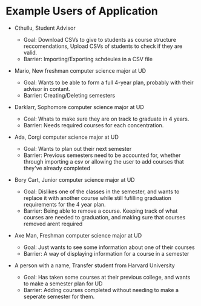 # Example Users of Application

- Cthullu, Student Advisor
  - Goal: Download CSVs to give to students as course structure reccomendations, Upload CSVs of students to check if they are valid.
  - Barrier: Importing/Exporting schdeules in a CSV file

- Mario, New freshman computer science major at UD
  - Goal: Wants to be able to form a full 4-year plan, probably with their advisor in contant. 
  - Barrier: Creating/Deleting semesters

- Darklarr, Sophomore computer science major at UD
  - Goal: Wnats to make sure they are on track to graduate in 4 years.
  - Barrier: Needs required courses for each concentration.

- Ada, Corgi computer science major at UD
  - Goal: Wants to plan out their next semester 
  - Barrier: Previous semesters need to be accounted for, whether through importing a csv or allowing the user to add courses that they've already completed

- Bory Cart, Junior computer science major at UD
  - Goal: Dislikes one of the classes in the semester, and wants to replace it with another course while still fufilling graduation requirements for the 4 year plan.
  - Barrier: Being able to remove a course. Keeping track of what courses are needed to graduation, and making sure that courses removed arent required

- Axe Man, Freshman computer science major at UD
  - Goal: Just wants to see some information about one of their courses
  - Barrier: A way of displaying information for a course in a semester

- A person with a name, Transfer student from Harvard University
  - Goal: Has taken some courses at their previous college, and wants to make a semester plan for UD
  - Barrier: Adding courses completed without needing to make a seperate semester for them.
